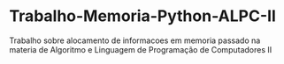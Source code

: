 # Trabalho-Memoria-Python-ALPC-II
 Trabalho sobre alocamento de informacoes em memoria passado na materia de Algoritmo e Linguagem de Programação de Computadores II
